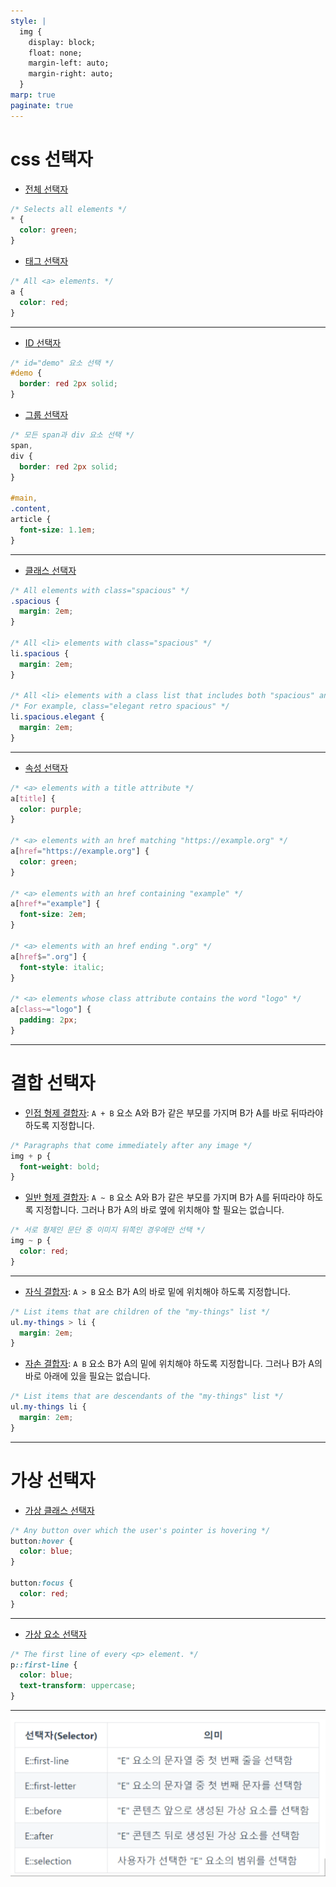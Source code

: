 ```yaml
---
style: |
  img {
    display: block;
    float: none;
    margin-left: auto;
    margin-right: auto;
  }
marp: true
paginate: true
---
```

# css 선택자
- [전체 선택자](https://developer.mozilla.org/ko/docs/Web/CSS/Universal_selectors)
```css
/* Selects all elements */
* {
  color: green;
}
```
- [태그 선택자](https://developer.mozilla.org/ko/docs/Web/CSS/Type_selectors)
```css
/* All <a> elements. */
a {
  color: red;
}
```

---
- [ID 선택자](https://developer.mozilla.org/ko/docs/Web/CSS/ID_selectors)
```css
/* id="demo" 요소 선택 */
#demo {
  border: red 2px solid;
}
```
- [그룹 선택자](https://developer.mozilla.org/ko/docs/Web/CSS/Selector_list)

```css
/* 모든 span과 div 요소 선택 */
span,
div {
  border: red 2px solid;
}

#main,
.content,
article {
  font-size: 1.1em;
}
```

---
- [클래스 선택자](https://developer.mozilla.org/ko/docs/Web/CSS/Class_selectors)
```css
/* All elements with class="spacious" */
.spacious {
  margin: 2em;
}

/* All <li> elements with class="spacious" */
li.spacious {
  margin: 2em;
}

/* All <li> elements with a class list that includes both "spacious" and "elegant" */
/* For example, class="elegant retro spacious" */
li.spacious.elegant {
  margin: 2em;
}
```

---
- [속성 선택자](https://developer.mozilla.org/ko/docs/Web/CSS/Attribute_selectors)
```css
/* <a> elements with a title attribute */
a[title] {
  color: purple;
}

/* <a> elements with an href matching "https://example.org" */
a[href="https://example.org"] {
  color: green;
}

/* <a> elements with an href containing "example" */
a[href*="example"] {
  font-size: 2em;
}

/* <a> elements with an href ending ".org" */
a[href$=".org"] {
  font-style: italic;
}

/* <a> elements whose class attribute contains the word "logo" */
a[class~="logo"] {
  padding: 2px;
}
```

---
# 결합 선택자 
- [인접 형제 결합자](https://developer.mozilla.org/ko/docs/Web/CSS/Adjacent_sibling_combinator): `A + B`
요소 A와 B가 같은 부모를 가지며 B가 A를 바로 뒤따라야 하도록 지정합니다.
```css
/* Paragraphs that come immediately after any image */
img + p {
  font-weight: bold;
}
```
- [일반 형제 결합자](https://developer.mozilla.org/ko/docs/Web/CSS/General_sibling_combinator): `A ~ B`
요소 A와 B가 같은 부모를 가지며 B가 A를 뒤따라야 하도록 지정합니다. 그러나 B가 A의 바로 옆에 위치해야 할 필요는 없습니다.
```css
/* 서로 형제인 문단 중 이미지 뒤쪽인 경우에만 선택 */
img ~ p {
  color: red;
}
```

---
- [자식 결합자](https://developer.mozilla.org/ko/docs/Web/CSS/Child_combinator): `A > B`
요소 B가 A의 바로 밑에 위치해야 하도록 지정합니다.
```css
/* List items that are children of the "my-things" list */
ul.my-things > li {
  margin: 2em;
}
```
- [자손 결합자](https://developer.mozilla.org/ko/docs/Web/CSS/Descendant_combinator): `A B`
요소 B가 A의 밑에 위치해야 하도록 지정합니다. 그러나 B가 A의 바로 아래에 있을 필요는 없습니다.
```css
/* List items that are descendants of the "my-things" list */
ul.my-things li {
  margin: 2em;
}
```

---
# 가상 선택자 
- [가상 클래스 선택자](https://developer.mozilla.org/ko/docs/Web/CSS/Pseudo-classes)
```css
/* Any button over which the user's pointer is hovering */
button:hover {
  color: blue;
}

button:focus {
  color: red;
}
```

---
- [가상 요소 선택자](https://developer.mozilla.org/ko/docs/Web/CSS/Pseudo-elements)

```css
/* The first line of every <p> element. */
p::first-line {
  color: blue;
  text-transform: uppercase;
}
```

---
![Alt text](./img/selector/image.png)





